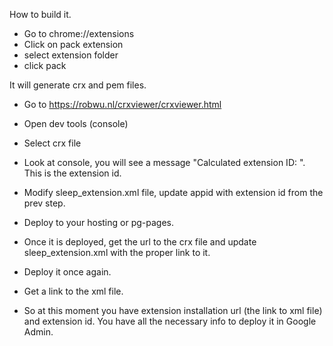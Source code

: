 How to build it.
- Go to chrome://extensions
- Click on pack extension
- select extension folder
- click pack

It will generate crx and pem files.

- Go to https://robwu.nl/crxviewer/crxviewer.html
- Open dev tools (console)
- Select crx file
- Look at console, you will see a message "Calculated extension ID: <id>". This is the extension id.
- Modify sleep_extension.xml file, update appid with extension id from the prev step.

- Deploy to your hosting or pg-pages. 
- Once it is deployed, get the url to the crx file and update sleep_extension.xml with the proper link to it.
- Deploy it once again.

- Get a link to the xml file.
- So at this moment you have extension installation url (the link to xml file) and extension id. You have all the necessary info to deploy it in Google Admin.
